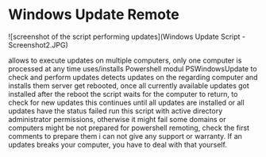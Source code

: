 # Windows Update Remote
![screenshot of the script performing updates](Windows Update Script - Screenshot2.JPG)

allows to execute updates on multiple computers, only one computer is processed at any time
uses/installs Powershell modul PSWindowsUpdate to check and perform updates
detects updates on the regarding computer and installs them
server get rebooted, once all currently available updates got installed
after the reboot the script waits for the computer to return, to check for new updates
this continues until all updates are installed or all updates have the status failed
run this script with active directory administrator permissions, otherwise it might fail
some domains or computers might be not prepared for powershell remoting, check the first comments to prepare them
i can not give any support or warranty. If an updates breaks your computer, you have to deal with that yourself.
